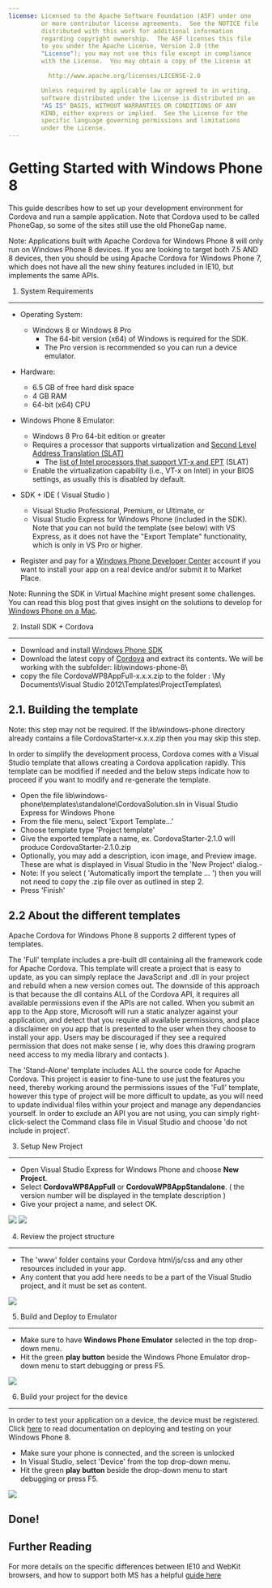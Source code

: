 ```yaml
---
license: Licensed to the Apache Software Foundation (ASF) under one
         or more contributor license agreements.  See the NOTICE file
         distributed with this work for additional information
         regarding copyright ownership.  The ASF licenses this file
         to you under the Apache License, Version 2.0 (the
         "License"); you may not use this file except in compliance
         with the License.  You may obtain a copy of the License at

           http://www.apache.org/licenses/LICENSE-2.0

         Unless required by applicable law or agreed to in writing,
         software distributed under the License is distributed on an
         "AS IS" BASIS, WITHOUT WARRANTIES OR CONDITIONS OF ANY
         KIND, either express or implied.  See the License for the
         specific language governing permissions and limitations
         under the License.
---
```


Getting Started with Windows Phone 8
==================================

This guide describes how to set up your development environment for Cordova and run a sample application.  Note that Cordova used to be called PhoneGap, so some of the sites still use the old PhoneGap name.

Note: Applications built with Apache Cordova for Windows Phone 8 will only run on Windows Phone 8 devices. If you are looking to target both 7.5 AND 8 devices, then you should be using Apache Cordova for Windows Phone 7, which does not have all the new shiny features included in IE10, but implements the same APIs.

1. System Requirements
---------------

- Operating System: 
    - Windows 8 or Windows 8 Pro
        - The 64-bit version (x64) of Windows is required for the SDK.
        - The Pro version is recommended so you can run a device emulator.

- Hardware:
    - 6.5 GB of free hard disk space
    - 4 GB RAM
    - 64-bit (x64) CPU

- Windows Phone 8 Emulator:
    - Windows 8 Pro 64-bit edition or greater
    - Requires a processor that supports virtualization and [Second Level Address Translation (SLAT)](http://en.wikipedia.org/wiki/Second_Level_Address_Translation)
        - The [list of Intel processors that support VT-x and EPT](http://ark.intel.com/Products/VirtualizationTechnology) (SLAT)
    - Enable the virtualization capability (i.e., VT-x on Intel) in your BIOS settings, as usually this is disabled by default.

- SDK + IDE ( Visual Studio )
    - Visual Studio Professional, Premium, or Ultimate, or
    - Visual Studio Express for Windows Phone (included in the SDK). Note that you can not build the template (see below) with VS Express, as it does not have the "Export Template" functionality, which is only in VS Pro or higher.

- Register and pay for a [Windows Phone Developer Center](http://dev.windowsphone.com/en-us/publish) account if you want to install your app on a real device and/or submit it to Market Place.

Note: Running the SDK in Virtual Machine might present some challenges. You can read this blog post that gives insight on the solutions to develop for [Windows Phone on a Mac](http://aka.ms/BuildaWP8apponaMac).


2. Install SDK + Cordova
----------------------------

- Download and install [Windows Phone SDK](http://www.microsoft.com/en-us/download/details.aspx?id=35471)
- Download the latest copy of [Cordova](http://phonegap.com/download) and extract its contents. We will be working with the subfolder: lib\windows-phone-8\
- copy the file CordovaWP8AppFull-x.x.x.zip to the folder : \My Documents\Visual Studio 2012\Templates\ProjectTemplates\


2.1. Building the template
-----------------------------
Note: this step may not be required.  If the lib\windows-phone directory already contains a file CordovaStarter-x.x.x.zip then you may skip this step.

In order to simplify the development process, Cordova comes with a Visual Studio template that allows creating a Cordova application rapidly. This template can be modified if needed and the below steps indicate how to proceed if you want to modify and re-generate the template.

- Open the file lib\windows-phone\templates\standalone\CordovaSolution.sln in Visual Studio Express for Windows Phone
- From the file menu, select 'Export Template...' 
- Choose template type 'Project template'
- Give the exported template a name, ex. CordovaStarter-2.1.0 will produce CordovaStarter-2.1.0.zip
- Optionally, you may add a description, icon image, and Preview image.  These are what is displayed in Visual Studio in the 'New Project' dialog.- 
- Note: If you select ( 'Automatically import the template ... ') then you will not need to copy the .zip file over as outlined in step 2.
- Press 'Finish'


2.2 About the different templates
--------------------
Apache Cordova for Windows Phone 8 supports 2 different types of templates.  

The 'Full' template includes a pre-built dll containing all the framework code for Apache Cordova.  This template will create a project that is easy to update, as you can simply replace the JavaScript and .dll in your project and rebuild when a new version comes out. The downside of this approach is that because the dll contains ALL of the Cordova API, it requires all available permissions even if the APIs are not called.  When you submit an app to the App store, Microsoft will run a static analyzer against your application, and detect that you require all available permissions, and place a disclaimer on you app that is presented to the user when they choose to install your app.  Users may be discouraged if they see a required permission that does not make sense ( ie, why does this drawing program need access to my media library and contacts ).

The 'Stand-Alone' template includes ALL the source code for Apache Cordova.  This project is easier to fine-tune to use just the features you need, thereby working around the permissions issues of the 'Full' template, however this type of project will be more difficult to update, as you will need to update individual files within your project and manage any dependancies yourself.  In order to exclude an API you are not using, you can simply right-click-select the Command class file in Visual Studio and choose 'do not include in project'.


3. Setup New Project
--------------------

- Open Visual Studio Express for Windows Phone and choose **New Project**.
- Select **CordovaWP8AppFull** or **CordovaWP8AppStandalone**. ( the version number will be displayed in the template description )
- Give your project a name, and select OK.

![](img/guide/getting-started/windows-phone-8/FullTemplate.PNG)
![](img/guide/getting-started/windows-phone-8/StandAloneTemplate.PNG)

 
4. Review the project structure
-------------------------------

- The 'www' folder contains your Cordova html/js/css and any other resources included in your app.
- Any content that you add here needs to be a part of the Visual Studio project, and it must be set as content. 

![](img/guide/getting-started/windows-phone-8/projectStructure.PNG)


5. Build and Deploy to Emulator
-------------------------------

- Make sure to have **Windows Phone Emulator** selected in the top drop-down menu.
- Hit the green **play button** beside the Windows Phone Emulator drop-down menu to start debugging or press F5.

![](img/guide/getting-started/windows-phone-8/BuildEmulator.PNG)


6. Build your project for the device
------------------------------------

In order to test your application on a device, the device must be registered. Click [here](http://msdn.microsoft.com/en-us/library/gg588378(v=VS.92).aspx) to read documentation on deploying and testing on your Windows Phone 8.

- Make sure your phone is connected, and the screen is unlocked
- In Visual Studio, select 'Device' from the top drop-down menu.
- Hit the green **play button** beside the drop-down menu to start debugging or press F5.

![](img/guide/getting-started/windows-phone-8/BuildDevice.PNG)


Done!
-----

Further Reading 
-------

For more details on the specific differences between IE10 and WebKit browsers, and how to support both MS has a helpful [guide here](http://blogs.windows.com/windows_phone/b/wpdev/archive/2012/11/15/adapting-your-webkit-optimized-site-for-internet-explorer-10.aspx)



